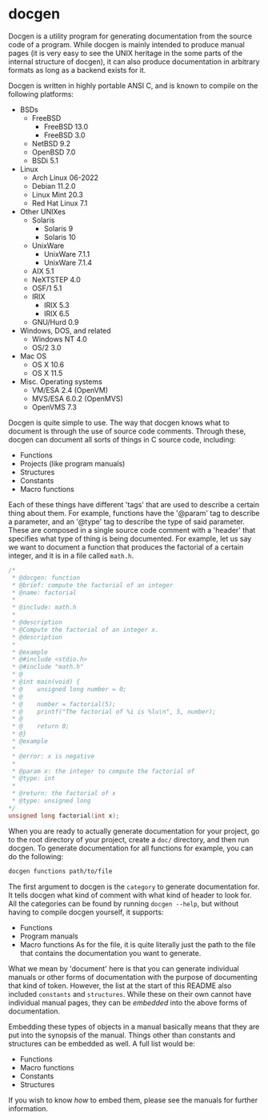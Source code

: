 # docgen

Docgen is a utility program for generating documentation from the source
code of a program. While docgen is mainly intended to produce manual pages (it
is very easy to see the UNIX heritage in the some parts of the internal
structure of docgen), it can also produce documentation in arbitrary formats
as long as a backend exists for it.

Docgen is written in highly portable ANSI C, and is known to compile on the
following platforms:
</br>
- BSDs
  - FreeBSD
    - FreeBSD 13.0
    - FreeBSD 3.0
  - NetBSD 9.2
  - OpenBSD 7.0
  - BSDi 5.1
- Linux
  - Arch Linux 06-2022
  - Debian 11.2.0
  - Linux Mint 20.3
  - Red Hat Linux 7.1
- Other UNIXes
  - Solaris
    - Solaris 9
    - Solaris 10
  - UnixWare
    - UnixWare 7.1.1
    - UnixWare 7.1.4
  - AIX 5.1
  - NeXTSTEP 4.0
  - OSF/1 5.1
  - IRIX
    - IRIX 5.3
    - IRIX 6.5
  - GNU/Hurd 0.9
- Windows, DOS, and related
  - Windows NT 4.0
  - OS/2 3.0
- Mac OS
  - OS X 10.6
  - OS X 11.5
- Misc. Operating systems
  - VM/ESA 2.4 (OpenVM)
  - MVS/ESA 6.0.2 (OpenMVS)
  - OpenVMS 7.3

Docgen is quite simple to use. The way that docgen knows what to document is
through the use of source code comments. Through these, docgen can document all
sorts of things in C source code, including:
  - Functions
  - Projects (like program manuals)
  - Structures
  - Constants
  - Macro functions

Each of these things have different 'tags' that are used to describe a certain
thing about them. For example, functions have the '@param' tag to describe a
parameter, and an '@type' tag to describe the type of said parameter. These
are composed in a single source code comment with a 'header' that specifies what
type of thing is being documented. For example, let us say we want to document a
function that produces the factorial of a certain integer, and it is in a file
called `math.h`.

```c
/*
 * @docgen: function
 * @brief: compute the factorial of an integer
 * @name: factorial
 *
 * @include: math.h
 *
 * @description
 * @Compute the factorial of an integer x.
 * @description
 *
 * @example
 * @#include <stdio.h>
 * @#include "math.h"
 * @
 * @int main(void) {
 * @    unsigned long number = 0;
 * @
 * @    number = factorial(5);
 * @    printf("The factorial of %i is %lu\n", 5, number);
 * @
 * @    return 0;
 * @}
 * @example
 *
 * @error: x is negative
 * 
 * @param x: the integer to compute the factorial of
 * @type: int
 *
 * @return: the factorial of x
 * @type: unsigned long
*/
unsigned long factorial(int x);
```

When you are ready to actually generate documentation for your project,
go to the root directory of your project, create a `doc/` directory, and
then run docgen. To generate documentation for all functions for example,
you can do the following:
```sh
docgen functions path/to/file
```

The first argument to docgen is the `category` to generate documentation for.
It tells docgen what kind of comment with what kind of header to look for. All
the categories can be found by running `docgen --help`, but without having to
compile docgen yourself, it supports:
  - Functions
  - Program manuals
  - Macro functions
As for the file, it is quite literally just the path to the file that contains
the documentation you want to generate.

What we mean by 'document' here is that you can generate individual manuals or
other forms of documentation with the purpose of documenting that kind of token.
However, the list at the start of this README also included `constants` and
`structures`. While these on their own cannot have individual manual pages, they
can be *embedded* into the above forms of documentation.

Embedding these types of objects in a manual basically means that they are put
into the synopsis of the manual. Things other than constants and structures can
be embedded as well. A full list would be:
  - Functions
  - Macro functions
  - Constants
  - Structures

If you wish to know *how* to embed them, please see the manuals for further
information.
